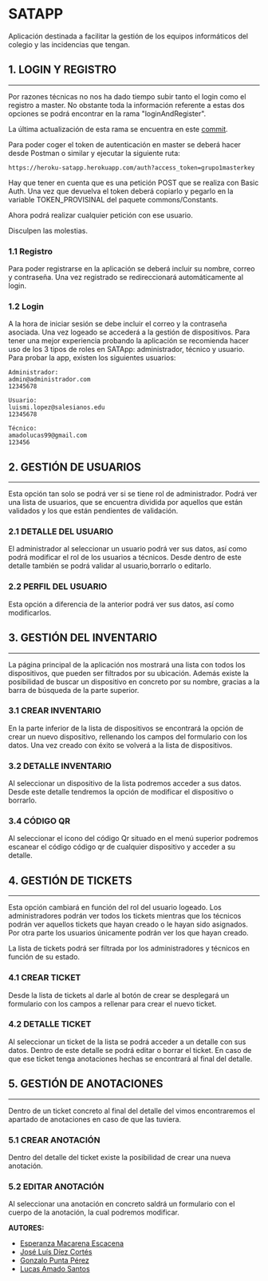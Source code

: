 # SATAPP
Aplicación destinada a facilitar la gestión de los equipos informáticos del colegio y las incidencias que tengan.

## 1. LOGIN Y REGISTRO
--------------------
Por razones técnicas no nos ha dado tiempo subir tanto el login como el registro a master. No obstante toda la información referente a estas dos opciones se podrá encontrar en la rama "loginAndRegister".

La última actualización de esta rama se encuentra en este [commit](https://github.com/LucasAmado/SATAPP-repository/commit/252ea994a65b0e419bcd1151359ae9aa3c09bb3f).


Para poder coger el token de autenticación en master se deberá hacer desde Postman o similar y ejecutar la siguiente ruta:
```
https://heroku-satapp.herokuapp.com/auth?access_token=grupo1masterkey
```

Hay que tener en cuenta que es una petición POST que se realiza con Basic Auth. Una vez que devuelva el token deberá copiarlo y pegarlo en la variable TOKEN_PROVISINAL del paquete commons/Constants.

Ahora podrá realizar cualquier petición con ese usuario.

Disculpen las molestias.

### 1.1 Registro
Para poder registrarse en la aplicación se deberá incluir su nombre, correo y contraseña. Una vez registrado se redireccionará automáticamente al login.

### 1.2 Login
A la hora de iniciar sesión se debe incluir el correo y la contraseña asociada. Una vez logeado se accederá a la gestión de dispositivos.
Para tener una mejor experiencia probando la aplicación se recomienda hacer uso de los 3 tipos de roles en SATApp: administrador, técnico y usuario. Para probar la app, existen los siguientes usuarios:

```
Administrador:
admin@administrador.com
12345678

Usuario:
luismi.lopez@salesianos.edu
12345678

Técnico:
amadolucas99@gmail.com
123456
```


## 2. GESTIÓN DE USUARIOS
-------
Esta opción tan solo se podrá ver si se tiene rol de administrador.
Podrá ver una lista de usuarios, que se encuentra dividida por aquellos que están validados y los que están pendientes de validación.

### 2.1 DETALLE DEL USUARIO
El administrador al seleccionar un usuario podrá ver sus datos, así como podrá modificar el rol de los usuarios a técnicos.
Desde dentro de este detalle también se podrá validar al usuario,borrarlo o editarlo.

### 2.2 PERFIL DEL USUARIO
Esta opción a diferencia de la anterior podrá ver sus datos, así como modificarlos.

## 3. GESTIÓN DEL INVENTARIO
------------------
La página principal de la aplicación nos mostrará una lista con todos los dispositivos, que pueden ser filtrados por su ubicación.
Además existe la posibilidad de buscar un dispositivo en concreto por su nombre, gracias a la barra de búsqueda de la parte superior.

### 3.1 CREAR INVENTARIO
En la parte inferior de la lista de dispositivos se encontrará la opción de crear un nuevo dispositivo, rellenando los campos del formulario con los datos.
Una vez creado con éxito se volverá a la lista de dispositivos.

### 3.2 DETALLE INVENTARIO
Al seleccionar un dispositivo de la lista podremos acceder a sus datos. Desde este detalle tendremos la opción de modificar el dispositivo o borrarlo.

### 3.4 CÓDIGO QR
Al seleccionar el icono del código Qr situado en el menú superior podremos escanear el código código qr de cualquier dispositivo y acceder a su detalle.


## 4. GESTIÓN DE TICKETS
-------
Esta opción cambiará en función del rol del usuario logeado.
Los administradores podrán ver todos los tickets mientras que los técnicos podrán ver aquellos tickets que hayan creado o le hayan sido asignados. Por otra parte los usuarios únicamente podrán ver los que hayan creado.

La lista de tickets podrá ser filtrada por los administradores y técnicos en función de su estado.

### 4.1 CREAR TICKET
Desde la lista de tickets al darle al botón de crear se desplegará un formulario con los campos a rellenar para crear el nuevo ticket.

### 4.2 DETALLE TICKET
Al seleccionar un ticket de la lista se podrá acceder a un detalle con sus datos. Dentro de este detalle se podrá editar o borrar el ticket.
En caso de que ese ticket tenga anotaciones hechas se encontrará al final del detalle.


## 5. GESTIÓN DE ANOTACIONES
-------
Dentro de un ticket concreto al final del detalle del vimos encontraremos el apartado de anotaciones en caso de que las tuviera.


### 5.1 CREAR ANOTACIÓN
Dentro del detalle del ticket existe la posibilidad de crear una nueva anotación.

### 5.2 EDITAR ANOTACIÓN
Al seleccionar una anotación en concreto saldrá un formulario con el cuerpo de la anotación, la cual podremos modificar.



__AUTORES:__
- [Esperanza Macarena Escacena](https://github.com/EsperanzaMacarena)
- [José Luís Díez Cortés](https://github.com/joseluis10cortes)
- [Gonzalo Punta Pérez](https://github.com/gonzalopunta)
- [Lucas Amado Santos](https://github.com/LucasAmado)

